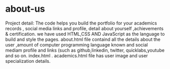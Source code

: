 # about-us
Project detail:
The code helps you build the portfolio for your academics records , social media links and profile, detail about yourself ,achievements & certification.
we have used HTML,CSS AND JavaScript as the language to build and style the pages.
about.html file containd all the details about the user ,amount of computer programming language known and social mediam profile and links (such as github,linkedin, twitter, quicklabs,youtube and so on.
index.html .
academics.html file has user image and user specialization details.
